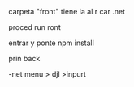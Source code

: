 carpeta "front" tiene la al r
car .net

proced run ront

entrar y ponte npm install

prin back

-net menu > djl >inpurt